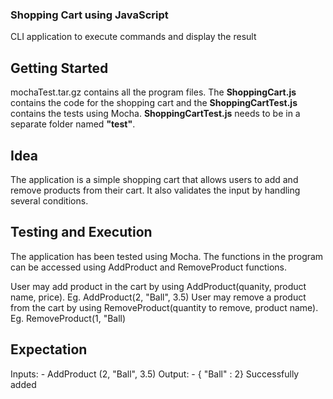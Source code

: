 ### Shopping Cart using JavaScript
CLI application to execute commands and display the result

## Getting Started

mochaTest.tar.gz contains all the program files. The **ShoppingCart.js** contains the code for the shopping cart and
the **ShoppingCartTest.js** contains the tests using Mocha. **ShoppingCartTest.js** needs to be in a separate folder named **"test"**.

## Idea

The application is a simple shopping cart that allows users to add and remove products from their cart. It also
validates the input by handling several conditions.

## Testing and Execution
The application has been tested using Mocha. The functions in the program can be accessed using AddProduct and
RemoveProduct functions.

User may add product in the cart by using AddProduct(quanity, product name, price). Eg. AddProduct(2, "Ball", 3.5)
User may remove a product from the cart by using RemoveProduct(quantity to remove, product name). Eg. RemoveProduct(1, "Ball)

## Expectation

Inputs: - AddProduct (2, "Ball", 3.5)
Output: - { "Ball" : 2} Successfully added
